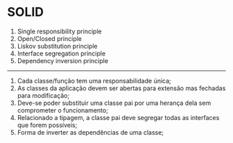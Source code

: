 # SOLID

1. Single responsibility principle
2. Open/Closed principle
3. Liskov substitution principle
4. Interface segregation principle
5. Dependency inversion principle


---------------------------------

1. Cada classe/função tem uma responsabilidade única;
2. As classes da aplicação devem ser abertas para extensão mas fechadas para modificação;
3. Deve-se poder substituir uma classe pai por uma herança dela sem comprometer o funcionamento;
4. Relacionado a tipagem, a classe pai deve segregar todas as interfaces que forem possíveis;
5. Forma de inverter as dependências de uma classe;